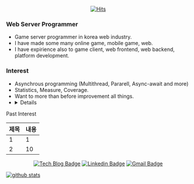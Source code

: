 <div align=center>

[![Hits](https://hits.seeyoufarm.com/api/count/incr/badge.svg?url=https%3A%2F%2Fgithub.com%2F1akewood)](https://hits.seeyoufarm.com) 

</div>

### Web Server Programmer

- Game server programmer in korea web industry.
- I have made some many online game, mobile game, web.
- I have expirience also to game client, web frontend, web backend, platform development.

### Interest

- Asynchrous programming (Multithread, Pararell, Async-await and more)
- Statistics, Measure, Coverage.
- Want to more than before improvement all things.
- <details>
<summary>Past Interest</summary>
<div markdown="0">

|제목|내용|
|--|--|
|1|1|
|2|10|

</div>
</details>

<div align=center>

[![Tech Blog Badge](http://img.shields.io/badge/-Tech%20blog-black?style=flat-square&logo=github&link=https://1akewood.github.io/)](https://1akewood.github.io/) 
[![Linkedin Badge](https://img.shields.io/badge/-LinkedIn-blue?style=flat-square&logo=Linkedin&logoColor=white&link=https://www.linkedin.com/in/elky-96299bb1//)](https://www.linkedin.com/in/elky-96299bb1/) 
[![Gmail Badge](https://img.shields.io/badge/-Gmail-d14836?style=flat-square&logo=Gmail&logoColor=white&link=mailto:sangwoo98.kang@gmail.com)](mailto:sangwoo98.kang@gmail.com)

</div>

[![github stats](https://github-readme-stats.vercel.app/api?username=1akewood)](https://github.com/1akewood)
